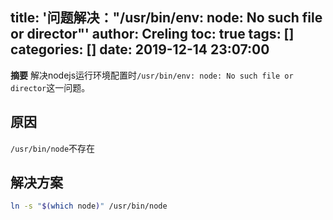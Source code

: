 title: '问题解决："/usr/bin/env: node: No such file or director"'
author: Creling
toc: true
tags: []
categories: []
date: 2019-12-14 23:07:00
---
**摘要** 解决nodejs运行环境配置时`/usr/bin/env: node: No such file or director`这一问题。

<!--more-->

## 原因
`/usr/bin/node`不存在

## 解决方案
```bash
ln -s "$(which node)" /usr/bin/node
```